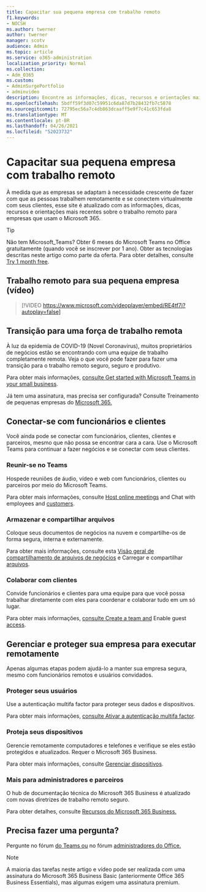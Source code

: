 ```yaml
---
title: Capacitar sua pequena empresa com trabalho remoto
f1.keywords:
- NOCSH
ms.author: twerner
author: twerner
manager: scotv
audience: Admin
ms.topic: article
ms.service: o365-administration
localization_priority: Normal
ms.collection:
- Adm_O365
ms.custom:
- AdminSurgePortfolio
- adminvideo
description: Encontre as informações, dicas, recursos e orientações mais recentes sobre o trabalho remoto para empresas que usam o Microsoft 365.
ms.openlocfilehash: 5bdff59f3d07c59951c6da87d7b28432fb7c5878
ms.sourcegitcommit: 72795ec56a7c4db863dcaaff5e9f7c41c653fda8
ms.translationtype: MT
ms.contentlocale: pt-BR
ms.lasthandoff: 04/26/2021
ms.locfileid: "52023732"
---
```

# <a name="empower-your-small-business-with-remote-work"></a>Capacitar sua pequena empresa com trabalho remoto

À medida que as empresas se adaptam à necessidade crescente de fazer com que as pessoas trabalhem remotamente e se conectem virtualmente com seus clientes, esse site é atualizado com as informações, dicas, recursos e orientações mais recentes sobre o trabalho remoto para empresas que usam o Microsoft 365.

>[!TIP]
>Não tem Microsoft_Teams? Obter 6 meses do Microsoft Teams no Office gratuitamente (quando você se inscrever por 1 ano). Obter as tecnologias descritas neste artigo como parte da oferta. Para obter detalhes, consulte [Try 1 month free](https://aka.ms/SMBTeamsOffer).

## <a name="remote-work-for-your-small-business-video"></a>Trabalho remoto para sua pequena empresa (vídeo)

> [!VIDEO https://www.microsoft.com/videoplayer/embed/RE4tf7i?autoplay=false]

## <a name="transitioning-to-a-remote-workforce"></a>Transição para uma força de trabalho remota

À luz da epidemia de COVID-19 (Novel Coronavirus), muitos proprietários de negócios estão se encontrando com uma equipe de trabalho completamente remota. Veja o que você pode fazer para fazer uma transição para o trabalho remoto seguro, seguro e produtivo.

Para obter mais informações, [consulte Get started with Microsoft Teams in your small business](../../business-video/get-started-teams-small-business.md).

Já tem uma assinatura, mas precisa ser configurada? Consulte Treinamento de pequenas empresas do [Microsoft 365.](../../business-video/index.yml)

## <a name="connect-with-employees-and-customers"></a>Conectar-se com funcionários e clientes

Você ainda pode se conectar com funcionários, clientes, clientes e parceiros, mesmo que não possa se encontrar cara a cara. Use o Microsoft Teams para continuar a fazer negócios e se conectar com seus clientes. 

### <a name="meet-up-in-teams"></a>Reunir-se no Teams

Hospede reuniões de áudio, vídeo e web com funcionários, clientes ou parceiros por meio do Microsoft Teams.

Para obter mais informações, consulte [Host online meetings](../../business-video/start-and-pin-chats.md) and Chat with employees and [customers](https://support.microsoft.com/office/chat-with-employees-and-customers-65748808-a403-462c-a6e1-b169e5bc6c92).

### <a name="store-and-share-files"></a>Armazenar e compartilhar arquivos

Coloque seus documentos de negócios na nuvem e compartilhe-os de forma segura, interna e externamente.

Para obter mais informações, consulte esta [Visão geral de compartilhamento de arquivos de negócios](../../business-video/overview-file-sharing.md) e Carregar e compartilhar [arquivos](https://support.microsoft.com/office/upload-and-share-files-57b669db-678e-424e-b0a0-15d19215cb12).

### <a name="collaborate-with-customers"></a>Colaborar com clientes

Convide funcionários e clientes para uma equipe para que você possa trabalhar diretamente com eles para coordenar e colaborar tudo em um só lugar.

Para obter mais informações, [consulte Create a team and](../../business-video/team-with-guests.md) Enable guest [access](/MicrosoftTeams/guest-access).

## <a name="manage-and-secure-your-business-to-run-remotely"></a>Gerenciar e proteger sua empresa para executar remotamente

Apenas algumas etapas podem ajudá-lo a manter sua empresa segura, mesmo com funcionários remotos e usuários convidados.

### <a name="secure-your-users"></a>Proteger seus usuários

Use a autenticação multifa factor para proteger seus dados e dispositivos.

Para obter mais informações, [consulte Ativar a autenticação multifa factor](../../business-video/turn-on-mfa.md).

### <a name="secure-your-devices"></a>Proteja seus dispositivos

Gerencie remotamente computadores e telefones e verifique se eles estão protegidos e atualizados. Requer o Microsoft 365 Business.

Para obter mais informações, consulte [Gerenciar dispositivos](../../business-video/secure-win-10-pro-devices.md).

### <a name="more-for-admins-and-partners"></a>Mais para administradores e parceiros

O hub de documentação técnica do Microsoft 365 Business é atualizado com novas diretrizes de trabalho remoto seguro.

Para obter detalhes, consulte [Recursos do Microsoft 365 Business.](https://docs.microsoft.com/microsoft-365/business)

## <a name="need-to-ask-a-question"></a>Precisa fazer uma pergunta? 

Pergunte no fórum [do Teams ou](https://answers.microsoft.com/msteams/forum) no fórum [administradores do Office.](https://answers.microsoft.com)

> [!NOTE]
> A maioria das tarefas neste artigo e vídeo pode ser realizada com uma assinatura do Microsoft 365 Business Basic (anteriormente Office 365 Business Essentials), mas algumas exigem uma assinatura premium. 